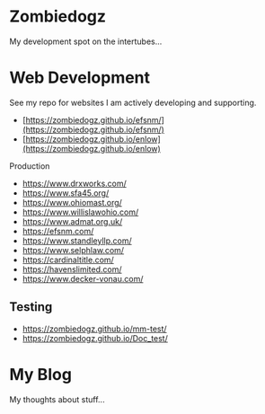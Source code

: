 # Zombiedogz

My development spot on the intertubes...


# Web Development

See my repo for websites I am actively developing and supporting.
- [https://zombiedogz.github.io/efsnm/](https://zombiedogz.github.io/efsnm/)
- [https://zombiedogz.github.io/enlow](https://zombiedogz.github.io/enlow)

Production
- https://www.drxworks.com/
- https://www.sfa45.org/
- https://www.ohiomast.org/
- https://www.willislawohio.com/
- https://www.admat.org.uk/
- https://efsnm.com/
- https://www.standleyllp.com/
- https://www.selphlaw.com/
- https://cardinaltitle.com/
- https://havenslimited.com/
- https://www.decker-vonau.com/


## Testing
- https://zombiedogz.github.io/mm-test/
- https://zombiedogz.github.io/Doc_test/


# My Blog

My thoughts about stuff...

